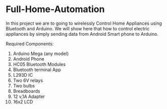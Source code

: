 # Full-Home-Automation
In this project we are to going to wirelessly Control Home Appliances using Bluetooth and Arduino. We will show here that how to control electric appliances by simply sending data from Android Smart phone to Arduino.

Required Components:
1. Arduino Mega (any model)
2. Android Phone
3. HC05 Bluetooth Modules
4. Bluetooth terminal App
5. L293D IC
6. Two 6V relays
7. Two bulbs
8. Breadboards
9. 12 v,1A Adapter
10. 16x2 LCD
